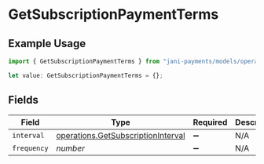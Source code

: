 # GetSubscriptionPaymentTerms

## Example Usage

```typescript
import { GetSubscriptionPaymentTerms } from "jani-payments/models/operations";

let value: GetSubscriptionPaymentTerms = {};
```

## Fields

| Field                                                                                    | Type                                                                                     | Required                                                                                 | Description                                                                              |
| ---------------------------------------------------------------------------------------- | ---------------------------------------------------------------------------------------- | ---------------------------------------------------------------------------------------- | ---------------------------------------------------------------------------------------- |
| `interval`                                                                               | [operations.GetSubscriptionInterval](../../models/operations/getsubscriptioninterval.md) | :heavy_minus_sign:                                                                       | N/A                                                                                      |
| `frequency`                                                                              | *number*                                                                                 | :heavy_minus_sign:                                                                       | N/A                                                                                      |